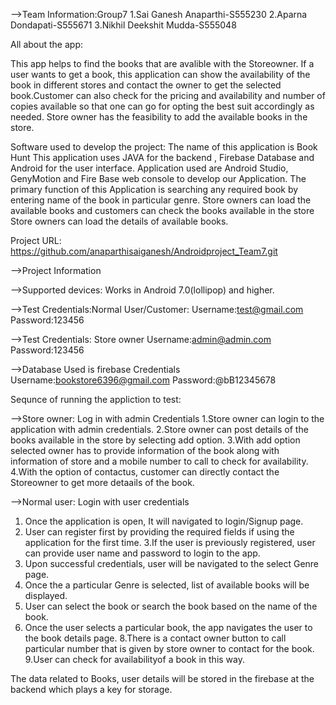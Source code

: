 -->Team Information:Group7
1.Sai Ganesh Anaparthi-S555230
2.Aparna Dondapati-S555671
3.Nikhil Deekshit Mudda-S555048

All about the app:

This app helps to find the books that are avalible with the Storeowner. If a user wants to get a book, this application can show the availability of the book in different stores and contact the owner to get the selected book.Customer can also check for the pricing and availability and number of copies available so that one can go for opting the best suit accordingly as needed. Store owner has the feasibility to add the available books in the store.


Software used to develop the project:
The name of this application is Book Hunt
This application uses JAVA for the backend ,  Firebase Database and Android for the user interface.
Application used are Android Studio, GenyMotion and Fire Base web console to develop our Application.
The primary function of this Application is searching any required book by entering name of the book in particular genre.
Store owners can load the available books and customers can check the books available in the store
Store owners can load the details of available books.

Project URL: https://github.com/anaparthisaiganesh/Androidproject_Team7.git

-->Project Information 

-->Supported devices:
Works in Android 7.0(lollipop) and higher.
 


-->Test Credentials:Normal User/Customer:
Username:test@gmail.com
Password:123456

-->Test Credentials: Store owner
Username:admin@admin.com
Password:123456

-->Database Used is firebase
Credentials
Username:bookstore6396@gmail.com
Password:@bB12345678


Sequnce of running the appliction to test:

-->Store owner: Log in with admin Credentials
1.Store owner can login to the application with admin credentials.
2.Store owner can post details of the books available in the store by selecting add option.
3.With add option selected owner has to provide information of the book along with information of store and a mobile number to call to check for availability.
4.With the option of contactus, customer can directly contact the Storeowner to get more detaails of the book.

-->Normal user: Login with user credentials
1. Once the application is open, It will navigated to login/Signup page.
2. User can register first by providing the required fields if using the application for the first time.
3.If the user is previously registered, user can provide user name and password to login to the app.
4. Upon successful credentials, user will be navigated to the select Genre page.
5. Once the a particular Genre is selected, list of available books will be displayed.
6. User can select the book or search the book based on the name of the book.
7. Once the user selects a particular book, the app navigates the user to the book details page.
8.There is a contact owner button to call particular number that is given by store owner to contact for the book.
9.User can check for availabilityof a book in this way.

The data related to Books, user details will be stored in the firebase at the backend which plays a key for storage.




